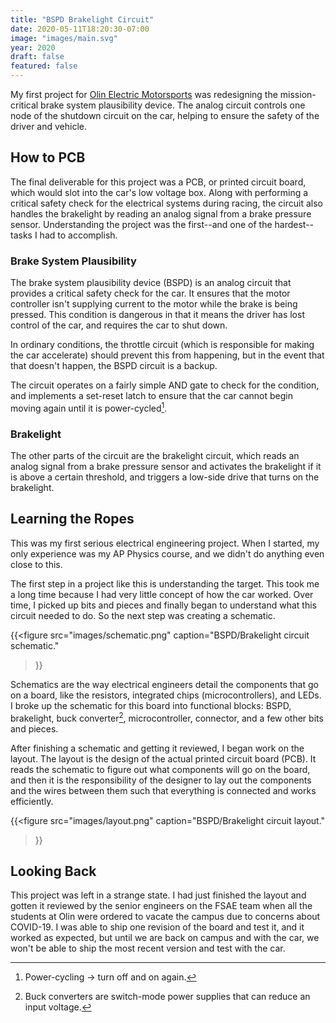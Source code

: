 ```yaml
---
title: "BSPD Brakelight Circuit"
date: 2020-05-11T18:20:30-07:00
image: "images/main.svg"
year: 2020
draft: false
featured: false
---
```


My first project for [Olin Electric Motorsports](https://www.olinelectricmotorsports.com) was redesigning the mission-critical brake system plausibility device. The analog circuit controls one node of the shutdown circuit on the car, helping to ensure the safety of the driver and vehicle.

<!-- more -->

## How to PCB

The final deliverable for this project was a PCB, or printed circuit board, which would slot into the car's low voltage box. Along with performing a critical safety check for the electrical systems during racing, the circuit also handles the brakelight by reading an analog signal from a brake pressure sensor. Understanding the project was the first--and one of the hardest--tasks I had to accomplish.

### Brake System Plausibility

The brake system plausibility device (BSPD) is an analog circuit that provides a critical safety check for the car. It ensures that the motor controller isn't supplying current to the motor while the brake is being pressed. This condition is dangerous in that it means the driver has lost control of the car, and requires the car to shut down.

In ordinary conditions, the throttle circuit (which is responsible for making the car accelerate) should prevent this from happening, but in the event that that doesn't happen, the BSPD circuit is a backup.

The circuit operates on a fairly simple AND gate to check for the condition, and implements a set-reset latch to ensure that the car cannot begin moving again until it is power-cycled[^1].

[^1]: Power-cycling -> turn off and on again.

### Brakelight

The other parts of the circuit are the brakelight circuit, which reads an analog signal from a brake pressure sensor and activates the brakelight if it is above a certain threshold, and triggers a low-side drive that turns on the brakelight.

## Learning the Ropes

This was my first serious electrical engineering project. When I started, my only experience was my AP Physics course, and we didn't do anything even close to this.

The first step in a project like this is understanding the target. This took me a long time because I had very little concept of how the car worked. Over time, I picked up bits and pieces and finally began to understand what this circuit needed to do. So the next step was creating a schematic.

{{<figure
    src="images/schematic.png"
    caption="BSPD/Brakelight circuit schematic."
>}}

Schematics are the way electrical engineers detail the components that go on a board, like the resistors, integrated chips (microcontrollers), and LEDs. I broke up the schematic for this board into functional blocks: BSPD, brakelight, buck converter[^2], microcontroller, connector, and a few other bits and pieces.

[^2]: Buck converters are switch-mode power supplies that can reduce an input voltage.

After finishing a schematic and getting it reviewed, I began work on the layout. The layout is the design of the actual printed circuit board (PCB). It reads the schematic to figure out what components will go on the board, and then it is the responsibility of the designer to lay out the components and the wires between them such that everything is connected and works efficiently.

{{<figure
    src="images/layout.png"
    caption="BSPD/Brakelight circuit layout."
>}}

## Looking Back

This project was left in a strange state. I had just finished the layout and gotten it reviewed by the senior engineers on the FSAE team when all the students at Olin were ordered to vacate the campus due to concerns about COVID-19. I was able to ship one revision of the board and test it, and it worked as expected, but until we are back on campus and with the car, we won't be able to ship the most recent version and test with the car.
